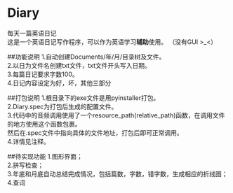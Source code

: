 # Diary
每天一篇英语日记<br>
这是一个英语日记写作程序，可以作为英语学习<b>辅助</b>使用。
（没有GUI >_<）

##功能说明
1.自动创建Documents/年/月/目录树及文件。<br>
2.以日为文件名创建txt文件，txt文件开头写入日期。<br>
3.每篇日记要求字数100。<br>
4.日记内容设定为好，坏，其他三部分<br>

##打包说明
1.根目录下的exe文件是用pyinstaller打包。<br>
2.Diary.spec为打包后生成的配置文件。<br>
3.代码中的音频调用使用了一个resource_path(relative_path)函数，在调用文件的地方使用这个函数包裹。<br>
  然后在.spec文件中指向具体的文件地址，打包后即可正常调用。<br>
4.详情见注释。

##待实现功能
1.图形界面；<br>
2.拼写检查；<br>
3.年底和月底自动总结完成情况，包括篇数，字数，错字数，生成相应的折线图；<br>
4.查词<br>
